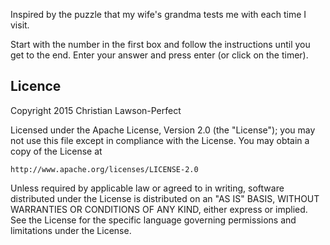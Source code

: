 Inspired by the puzzle that my wife's grandma tests me with each time I visit.

Start with the number in the first box and follow the instructions until you get to the end. Enter your answer and press enter (or click on the timer).

## Licence

Copyright 2015 Christian Lawson-Perfect

Licensed under the Apache License, Version 2.0 (the "License");
you may not use this file except in compliance with the License.
You may obtain a copy of the License at

    http://www.apache.org/licenses/LICENSE-2.0

Unless required by applicable law or agreed to in writing, software
distributed under the License is distributed on an "AS IS" BASIS,
WITHOUT WARRANTIES OR CONDITIONS OF ANY KIND, either express or implied.
See the License for the specific language governing permissions and
limitations under the License.
